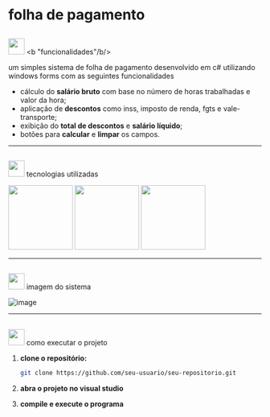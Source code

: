 # folha de pagamento

## <p align="center">
  <img src="https://images.icon-icons.com/3766/PNG/512/pin_pushpin_icon_231378.png" width="32" height="32"/>  <b "funcionalidades"/b/>
</p>

um simples sistema de folha de pagamento desenvolvido em c# utilizando windows forms com as seguintes funcionalidades
- cálculo do **salário bruto** com base no número de horas trabalhadas e valor da hora;
- aplicação de **descontos** como inss, imposto de renda, fgts e vale-transporte;
- exibição do **total de descontos** e **salário líquido**;
- botões para **calcular** e **limpar** os campos.

---

## <p align="center">
  <img src="https://images.icon-icons.com/3766/PNG/512/pin_pushpin_icon_231378.png" width="32" height="32"/> tecnologias utilizadas
</p>

<p align="left" margin="5px">
  <img src="https://cdn.jsdelivr.net/gh/devicons/devicon@latest/icons/csharp/csharp-original.svg" width="128" height="128"/>
  <img src="https://cdn.jsdelivr.net/gh/devicons/devicon@latest/icons/dotnetcore/dotnetcore-original.svg" width="128" height="128" ".net"/>
  <img src="https://cdn.jsdelivr.net/gh/devicons/devicon@latest/icons/visualstudio/visualstudio-original.svg" width="128" height="128" "Visual Studio"/> 
</p>

---

## <p align="center">
  <img src="https://images.icon-icons.com/3766/PNG/512/pin_pushpin_icon_231378.png" width="32" height="32"/> imagem do sistema
</p>

![image](https://github.com/user-attachments/assets/add470ea-137c-48af-ae66-bfdf08293ed0)

---

## <p align="center">
  <img src="https://images.icon-icons.com/3766/PNG/512/pin_pushpin_icon_231378.png" width="32" height="32"/> como executar o projeto
</p>

1. **clone o repositório:**  
   ```bash
   git clone https://github.com/seu-usuario/seu-repositorio.git
   ```

2. **abra o projeto no visual studio**  

3. **compile e execute o programa**

